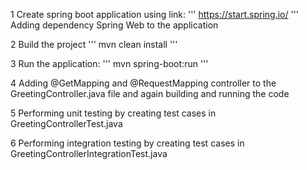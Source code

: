 1 Create spring boot application using link: ''' https://start.spring.io/ ''' Adding dependency Spring Web to the application 

2 Build the project 
''' 
mvn clean install 
'''

3 Run the application: 
''' 
mvn spring-boot:run 
'''

4 Adding @GetMapping and @RequestMapping controller to the GreetingController.java file and again building and running the code

5 Performing unit testing by creating test cases in GreetingControllerTest.java

6 Performing integration testing by creating test cases in GreetingControllerIntegrationTest.java